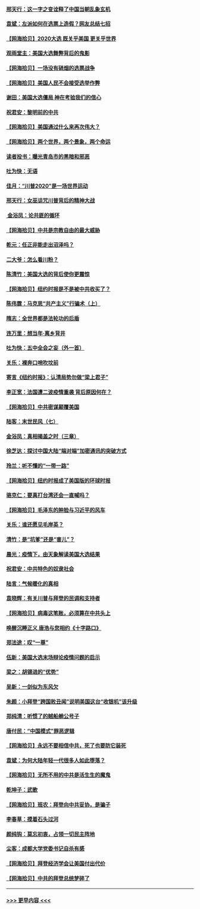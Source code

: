 #### [邢天行：这一字之变诠释了中国当朝乱象玄机](../pages/nsc993/n12533446.md?t=11081551) 
#### [袁斌：左派如何在选票上造假？网友总结七招](../pages/nsc993/n12533180.md?t=11081551) 
#### [【网海拾贝】2020大选 既关乎美国 更关乎世界](../pages/nsc993/n12533161.md?t=11081551) 
#### [观雨堂主：美国大选舞弊背后的鬼影](../pages/nsc993/n12533153.md?t=11081551) 
#### [【网海拾贝】一场没有硝烟的选票战争](../pages/nsc993/n12531883.md?t=11081551) 
#### [【网海拾贝】美国人民不会接受选举作弊](../pages/nsc993/n12528850.md?t=11081551) 
#### [谢田：美国大选僵局 神在考验我们的信心](../pages/nsc993/n12527932.md?t=11081551) 
#### [祝君安：黎明前的中共](../pages/nsc993/n12524071.md?t=11081551) 
#### [【网海拾贝】美国通过什么来再次伟大？](../pages/nsc993/n12523844.md?t=11081551) 
#### [【网海拾贝】两个世界，两个景象，两个命运](../pages/nsc993/n12521419.md?t=11081551) 
#### [读者投书：曝光青岛市的黑暗和邪恶](../pages/nsc993/n12520988.md?t=11081551) 
#### [吐为快：无语](../pages/nsc993/n12518588.md?t=11081551) 
#### [佳月：“川普2020”是一场世界运动](../pages/nsc993/n12518581.md?t=11081551) 
#### [邢天行：女巫诅咒川普背后的精神大战](../pages/nsc993/n12517257.md?t=11081551) 
#### [ 金浴凤：论共匪的循环](../pages/nsc993/n12517133.md?t=11081551) 
#### [【网海拾贝】中共是宗教自由的最大威胁](../pages/nsc993/n12516879.md?t=11081551) 
#### [乾元：任正非能走出沼泽吗？](../pages/nsc993/n12515831.md?t=11081551) 
#### [二大爷：怎么看川粉？](../pages/nsc993/n12515820.md?t=11081551) 
#### [陈清竹：美国大选的背后使你更震惊](../pages/nsc993/n12515589.md?t=11081551) 
#### [【网海拾贝】纽约时报是不是被中共收买了？](../pages/nsc993/n12515122.md?t=11081551) 
#### [陈伟霆：马克思“共产主义”行骗术（上）](../pages/nsc993/n12510217.md?t=11081551) 
#### [隋志：全世界都是法轮功的后盾](../pages/nsc993/n12510636.md?t=11081551) 
#### [连万里：想当年‧离乡背井](../pages/nsc993/n12510623.md?t=11081551) 
#### [吐为快：五中全会之妄（外一首）](../pages/nsc993/n12510470.md?t=11081551) 
#### [关乐：裸奔口哨吹坟前](../pages/nsc993/n12510403.md?t=11081551) 
#### [寄言《纽约时报》：认清局势勿做“梁上君子”](../pages/nsc993/n12510042.md?t=11081551) 
#### [李正宽：法国遭二波疫情重袭 背后原因何在？](../pages/nsc993/n12509971.md?t=11081551) 
#### [【网海拾贝】中共密谋颠覆美国](../pages/nsc993/n12509816.md?t=11081551) 
#### [陆客：末世民风（七）](../pages/nsc993/n12507822.md?t=11081551) 
#### [金浴凤：真相揭盖之时（三章）](../pages/nsc993/n12507804.md?t=11081551) 
#### [徐芝达：探讨中国大陆“端对端”加密通讯的突破方式](../pages/nsc993/n12507682.md?t=11081551) 
#### [玲兰：听不懂的“一带一路”](../pages/nsc993/n12507669.md?t=11081551) 
#### [【网海拾贝】纽约时报成了美国版的环球时报](../pages/nsc993/n12507053.md?t=11081551) 
#### [骆克仁：要真打台湾还会一直喊吗？](../pages/nsc993/n12506843.md?t=11081551) 
#### [【网海拾贝】毛泽东的肿脸与习近平的风车](../pages/nsc993/n12504537.md?t=11081551) 
#### [关乐：谁还愿见毛岸英？](../pages/nsc993/n12503866.md?t=11081551) 
#### [清竹：是“坑爹”还是“害儿”？](../pages/nsc993/n12503034.md?t=11081551) 
#### [晨光：疫情下，由天象解读美国大选结果](../pages/nsc993/n12502536.md?t=11081551) 
#### [祝君安：中共特色的奴隶社会](../pages/nsc993/n12501529.md?t=11081551) 
#### [陆言：气候暖化的真相](../pages/nsc993/n12501183.md?t=11081551) 
#### [袁晓辉：有关川普与拜登的民调和支持者](../pages/nsc993/n12500433.md?t=11081551) 
#### [【网海拾贝】病毒这笔账，必须算在中共头上](../pages/nsc993/n12500320.md?t=11081551) 
#### [唤醒沉睡正义 唐浩与您相约《十字路口》](../pages/nsc993/n12497980.md?t=11081551) 
#### [郑法途：叹“一尊”](../pages/nsc993/n12498837.md?t=11081551) 
#### [伍新：美国大选末场辩论疫情问题的启示](../pages/nsc993/n12498829.md?t=11081551) 
#### [梁之：胡锡进的“优势”](../pages/nsc993/n12498780.md?t=11081551) 
#### [吴新：一剑似为东风欠](../pages/nsc993/n12498772.md?t=11081551) 
#### [朱颜：小拜登“跨国败丑闻”说明美国这台“收银机”该升级](../pages/nsc993/n12498731.md?t=11081551) 
#### [郑纯清：听惯了的贼船艄公号子](../pages/nsc993/n12498721.md?t=11081551) 
#### [唐付民：“中国模式”罪恶逻辑](../pages/nsc993/n12498310.md?t=11081551) 
#### [【网海拾贝】永远不要相信中共，死了也要防它装死](../pages/nsc993/n12498162.md?t=11081551) 
#### [袁斌：为何大陆年轻一代很多人如此堕落？](../pages/nsc993/n12495696.md?t=11081551) 
#### [【网海拾贝】无所不用的中共是活生生的魔鬼](../pages/nsc993/n12495621.md?t=11081551) 
#### [乾坤子：武歌](../pages/nsc993/n12493391.md?t=11081551) 
#### [【网海拾贝】班农：拜登向中共妥协，是骗子](../pages/nsc993/n12492877.md?t=11081551) 
#### [李春草：摸着石头过河](../pages/nsc993/n12491121.md?t=11081551) 
#### [颜纯钩：莫忘初衷，占领一切民主阵地](../pages/nsc993/n12490965.md?t=11081551) 
#### [尘客：成都大学党委书记自杀有感](../pages/nsc993/n12490950.md?t=11081551) 
#### [【网海拾贝】拜登经济学会让美国付出代价](../pages/nsc993/n12489662.md?t=11081551) 
#### [【网海拾贝】中共的拜登总统梦碎了](../pages/nsc993/n12487896.md?t=11081551) 

----
#### [ >>> 更早内容 <<< ](../indexes/nsc993-earlier.md)
